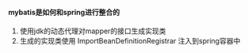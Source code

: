 #### mybatis是如何和spring进行整合的 



1. 使用jdk的动态代理对mapper的接口生成实现类
2. 生成的实现类使用 ImportBeanDefinitionRegistrar 注入到spring容器中


